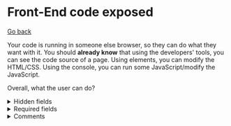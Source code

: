 # Front-End code exposed

[Go back](../../../_programming/web/_general/_old/general/index.md#security)

Your code is running in someone else browser, so they can do what they want with it. You should **already know** that using the developers' tools, you can see the code source of a page. Using elements, you can modify the HTML/CSS. Using the console, you can run some JavaScript/modify the JavaScript.

Overall, what the user can do?

<details class="details-e">
<summary>Hidden fields</summary>

If you made a field hidden, it's only `hidden` for your average user, but we can easily change the value of the hidden field.

Ex: you stored the ID of my account in the form to edit my profile, what if I put someone else ID inside? In the first place, this ID should be in the `$_SESSION`, so that was a pretty bad move 😶.
</details>

<details class="details-e">
<summary>Required fields</summary>

If a field is **required**, or you added a script in **JS** to check the form,  the user can **remove** or bypass anything. You **have to** test everything **again** in PHP. You will do it once in HTML/CSS for the normal users, and another one for the "hackers".
</details>

<details class="details-e">
<summary>Comments</summary>

You should never make HTML comments in your code (as anyone can read them). Instead, developers are making **PHP comments** like this

```php
<?php // some comment ?>
```
</details>